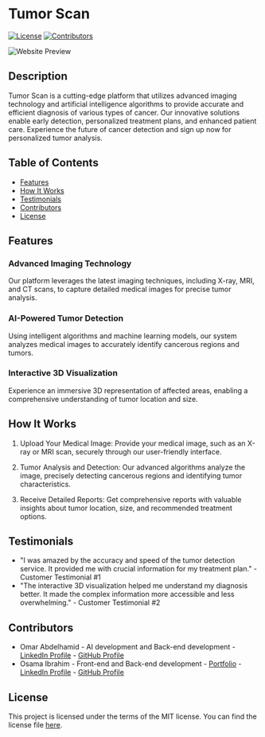 # Tumor Scan

[![License](https://img.shields.io/badge/license-MIT-blue.svg)](https://github.com/OsamaHIma/TumorScan/blob/master/license.txt)
[![Contributors](https://img.shields.io/badge/contributors-2-orange.svg)](#contributors)

![Website Preview](https://ibb.co/YfBWj2m)

## Description

Tumor Scan is a cutting-edge platform that utilizes advanced imaging technology and artificial intelligence algorithms to provide accurate and efficient diagnosis of various types of cancer. Our innovative solutions enable early detection, personalized treatment plans, and enhanced patient care. Experience the future of cancer detection and sign up now for personalized tumor analysis.

## Table of Contents

- [Features](#features)
- [How It Works](#how-it-works)
- [Testimonials](#testimonials)
- [Contributors](#contributors)
- [License](#license)

## Features

### Advanced Imaging Technology

Our platform leverages the latest imaging techniques, including X-ray, MRI, and CT scans, to capture detailed medical images for precise tumor analysis.

### AI-Powered Tumor Detection

Using intelligent algorithms and machine learning models, our system analyzes medical images to accurately identify cancerous regions and tumors.

### Interactive 3D Visualization

Experience an immersive 3D representation of affected areas, enabling a comprehensive understanding of tumor location and size.

## How It Works

1. Upload Your Medical Image: Provide your medical image, such as an X-ray or MRI scan, securely through our user-friendly interface.

2. Tumor Analysis and Detection: Our advanced algorithms analyze the image, precisely detecting cancerous regions and identifying tumor characteristics.

3. Receive Detailed Reports: Get comprehensive reports with valuable insights about tumor location, size, and recommended treatment options.

## Testimonials

- "I was amazed by the accuracy and speed of the tumor detection service. It provided me with crucial information for my treatment plan." - Customer Testimonial #1
- "The interactive 3D visualization helped me understand my diagnosis better. It made the complex information more accessible and less overwhelming." - Customer Testimonial #2

## Contributors

- Omar Abdelhamid - AI development and Back-end development - [LinkedIn Profile](https://www.linkedin.com/in/omar-abdelhamid-204b0618a) - [GitHub Profile](https://github.com/OmarAbdelhamidAly?tab=repositories)
- Osama Ibrahim - Front-end and Back-end development - [Portfolio](https://osama-ibrahim-portfolio.vercel.app) - [LinkedIn Profile](https://www.linkedin.com/in/osama-ibrahim2002/) - [GitHub Profile](https://github.com/OsamaHIma/)

## License

This project is licensed under the terms of the MIT license. You can find the license file [here](https://github.com/OsamaHIma/TumorScan/blob/master/license.txt).